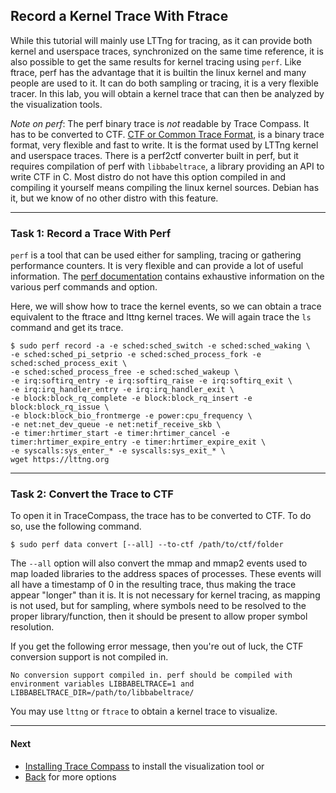 ## Record a Kernel Trace With Ftrace

While this tutorial will mainly use LTTng for tracing, as it can provide both kernel and userspace traces, synchronized on the same time reference, it is also possible to get the same results for kernel tracing using `perf`. Like ftrace, perf has the advantage that it is builtin the linux kernel and many people are used to it. It can do both sampling or tracing, it is a very flexible tracer. In this lab, you will obtain a kernel trace that can then be analyzed by the visualization tools.

*Note on perf*: The perf binary trace is _not_ readable by Trace Compass. It has to be converted to CTF. [CTF or Common Trace Format](http://diamon.org/ctf/), is a binary trace format, very flexible and fast to write. It is the format used by LTTng kernel and userspace traces. There is a perf2ctf converter built in perf, but it requires compilation of perf with `libbabeltrace`, a library providing an API to write CTF in C. Most distro do not have this option compiled in and compiling it yourself means compiling the linux kernel sources. Debian has it, but we know of no other distro with this feature.

- - -

### Task 1: Record a Trace With Perf

`perf` is a tool that can be used either for sampling, tracing or gathering performance counters. It is very flexible and can provide a lot of useful information. The [perf documentation](https://perf.wiki.kernel.org/index.php/Main_Page) contains exhaustive information on the various perf commands and option.

Here, we will show how to trace the kernel events, so we can obtain a trace equivalent to the ftrace and lttng kernel traces. We will again trace the `ls` command and get its trace.

```
$ sudo perf record -a -e sched:sched_switch -e sched:sched_waking \
-e sched:sched_pi_setprio -e sched:sched_process_fork -e sched:sched_process_exit \
-e sched:sched_process_free -e sched:sched_wakeup \
-e irq:softirq_entry -e irq:softirq_raise -e irq:softirq_exit \
-e irq:irq_handler_entry -e irq:irq_handler_exit \
-e block:block_rq_complete -e block:block_rq_insert -e block:block_rq_issue \
-e block:block_bio_frontmerge -e power:cpu_frequency \
-e net:net_dev_queue -e net:netif_receive_skb \
-e timer:hrtimer_start -e timer:hrtimer_cancel -e timer:hrtimer_expire_entry -e timer:hrtimer_expire_exit \
-e syscalls:sys_enter_* -e syscalls:sys_exit_* \
wget https://lttng.org
```

- - -

### Task 2: Convert the Trace to CTF

To open it in TraceCompass, the trace has to be converted to CTF. To do so, use the following command.

```
$ sudo perf data convert [--all] --to-ctf /path/to/ctf/folder
```

The `--all` option will also convert the mmap and mmap2 events used to map loaded libraries to the address spaces of processes. These events will all have a timestamp of 0 in the resulting trace, thus making the trace appear "longer" than it is. It is not necessary for kernel tracing, as mapping is not used, but for sampling, where symbols need to be resolved to the proper library/function, then it should be present to allow proper symbol resolution.

If you get the following error message, then you're out of luck, the CTF conversion support is not compiled in.

```
No conversion support compiled in. perf should be compiled with environment variables LIBBABELTRACE=1 and LIBBABELTRACE_DIR=/path/to/libbabeltrace/
```

You may use `lttng` or `ftrace` to obtain a kernel trace to visualize.

- - -

#### Next

* [Installing Trace Compass](../006-installing-tracecompass) to install the visualization tool
or
* [Back](../) for more options
